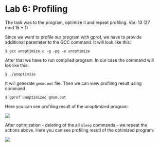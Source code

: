 # Lab 6: Profiling

The task was to the program, optimize it and repeat profiling. Var: 13 (27 mod 15 + 1)

Since we want to profile our program with gprof, we have to provide additional parameter to the GCC command. It will look like this:

```$ gcc unoptimize.c -g -pg -o unoptimize```

After that we have to run compiled program. In our case the command will lok like this:

```$ ./unoptimize```

It will generate `gnom.out` file. 
Then we can view profiling result using command

```$ gprof unoptimized gnom.out```

Here you can see profiling result of the unoptimized program:

<img src='./unoptimized.png'>

After optimization - deleting of the all `sleep` commands - we repeat the actions above. Here you can see profiling resutl of the optimized program:

<img src='./optimized.png'>
